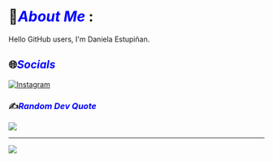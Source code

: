 # 💫<span style="color: blue; font-style: italic;">About Me</span> :
Hello GitHub users, I'm Daniela Estupiñan.

## 🌐<span style="color: blue; font-style: italic;">Socials</span>
[![Instagram](https://img.shields.io/badge/Instagram-%23E4405F.svg?logo=Instagram&logoColor=white)](https://instagram.com/__daniela.7_) 

### ✍️<span style="color: blue; font-style: italic;">Random Dev Quote</span>
![](https://quotes-github-readme.vercel.app/api?type=horizontal&theme=radical)


---
[![](https://visitcount.itsvg.in/api?id=DanielaE7&icon=0&color=0)](https://visitcount.itsvg.in)

